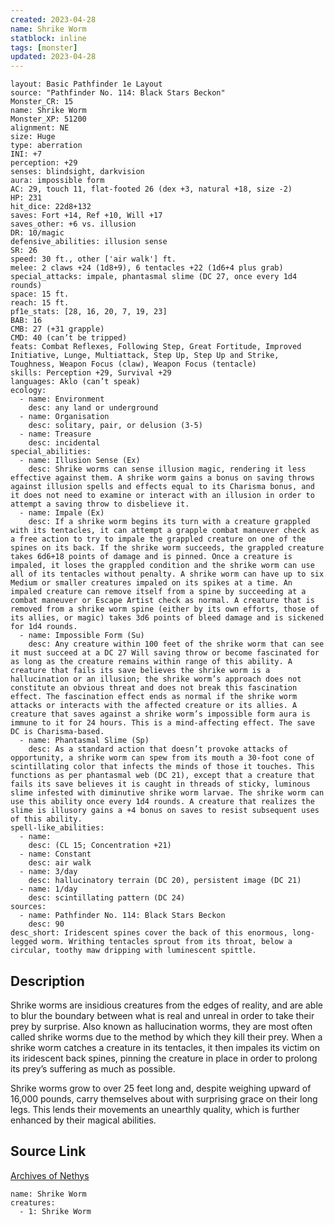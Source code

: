 ```yaml
---
created: 2023-04-28
name: Shrike Worm
statblock: inline
tags: [monster]
updated: 2023-04-28
---
```

```statblock
layout: Basic Pathfinder 1e Layout
source: "Pathfinder No. 114: Black Stars Beckon"
Monster_CR: 15
name: Shrike Worm
Monster_XP: 51200
alignment: NE
size: Huge
type: aberration
INI: +7
perception: +29
senses: blindsight, darkvision
aura: impossible form
AC: 29, touch 11, flat-footed 26 (dex +3, natural +18, size -2)
HP: 231
hit_dice: 22d8+132
saves: Fort +14, Ref +10, Will +17
saves_other: +6 vs. illusion
DR: 10/magic
defensive_abilities: illusion sense
SR: 26
speed: 30 ft., other ['air walk'] ft.
melee: 2 claws +24 (1d8+9), 6 tentacles +22 (1d6+4 plus grab)
special_attacks: impale, phantasmal slime (DC 27, once every 1d4 rounds)
space: 15 ft.
reach: 15 ft.
pf1e_stats: [28, 16, 20, 7, 19, 23]
BAB: 16
CMB: 27 (+31 grapple)
CMD: 40 (can’t be tripped)
feats: Combat Reflexes, Following Step, Great Fortitude, Improved Initiative, Lunge, Multiattack, Step Up, Step Up and Strike, Toughness, Weapon Focus (claw), Weapon Focus (tentacle)
skills: Perception +29, Survival +29
languages: Aklo (can’t speak)
ecology:
  - name: Environment
    desc: any land or underground
  - name: Organisation
    desc: solitary, pair, or delusion (3-5)
  - name: Treasure
    desc: incidental
special_abilities:
  - name: Illusion Sense (Ex)
    desc: Shrike worms can sense illusion magic, rendering it less effective against them. A shrike worm gains a bonus on saving throws against illusion spells and effects equal to its Charisma bonus, and it does not need to examine or interact with an illusion in order to attempt a saving throw to disbelieve it.
  - name: Impale (Ex)
    desc: If a shrike worm begins its turn with a creature grappled with its tentacles, it can attempt a grapple combat maneuver check as a free action to try to impale the grappled creature on one of the spines on its back. If the shrike worm succeeds, the grappled creature takes 6d6+18 points of damage and is pinned. Once a creature is impaled, it loses the grappled condition and the shrike worm can use all of its tentacles without penalty. A shrike worm can have up to six Medium or smaller creatures impaled on its spikes at a time. An impaled creature can remove itself from a spine by succeeding at a combat maneuver or Escape Artist check as normal. A creature that is removed from a shrike worm spine (either by its own efforts, those of its allies, or magic) takes 3d6 points of bleed damage and is sickened for 1d4 rounds.
  - name: Impossible Form (Su)
    desc: Any creature within 100 feet of the shrike worm that can see it must succeed at a DC 27 Will saving throw or become fascinated for as long as the creature remains within range of this ability. A creature that fails its save believes the shrike worm is a hallucination or an illusion; the shrike worm’s approach does not constitute an obvious threat and does not break this fascination effect. The fascination effect ends as normal if the shrike worm attacks or interacts with the affected creature or its allies. A creature that saves against a shrike worm’s impossible form aura is immune to it for 24 hours. This is a mind-affecting effect. The save DC is Charisma-based.
  - name: Phantasmal Slime (Sp)
    desc: As a standard action that doesn’t provoke attacks of opportunity, a shrike worm can spew from its mouth a 30-foot cone of scintillating color that infects the minds of those it touches. This functions as per phantasmal web (DC 21), except that a creature that fails its save believes it is caught in threads of sticky, luminous slime infested with diminutive shrike worm larvae. The shrike worm can use this ability once every 1d4 rounds. A creature that realizes the slime is illusory gains a +4 bonus on saves to resist subsequent uses of this ability.
spell-like_abilities:
  - name:
    desc: (CL 15; Concentration +21)
  - name: Constant
    desc: air walk
  - name: 3/day
    desc: hallucinatory terrain (DC 20), persistent image (DC 21)
  - name: 1/day
    desc: scintillating pattern (DC 24)
sources:
  - name: Pathfinder No. 114: Black Stars Beckon
    desc: 90
desc_short: Iridescent spines cover the back of this enormous, long-legged worm. Writhing tentacles sprout from its throat, below a circular, toothy maw dripping with luminescent spittle.
```
## Description
Shrike worms are insidious creatures from the edges of reality, and are able to blur the boundary between what is real and unreal in order to take their prey by surprise. Also known as hallucination worms, they are most often called shrike worms due to the method by which they kill their prey. When a shrike worm catches a creature in its tentacles, it then impales its victim on its iridescent back spines, pinning the creature in place in order to prolong its prey’s suffering as much as possible.

Shrike worms grow to over 25 feet long and, despite weighing upward of 16,000 pounds, carry themselves about with surprising grace on their long legs. This lends their movements an unearthly quality, which is further enhanced by their magical abilities.
## Source Link
[Archives of Nethys](https://aonprd.com/MonsterDisplay.aspx?ItemName=Shrike%20Worm)
```encounter-table
name: Shrike Worm
creatures:
  - 1: Shrike Worm
```
